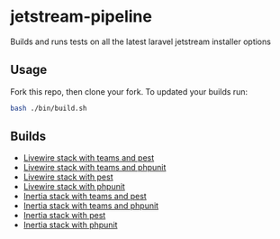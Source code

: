 # jetstream-pipeline
Builds and runs tests on all the latest laravel jetstream installer options

## Usage

Fork this repo, then clone your fork.
To updated your builds run:

```bash
bash ./bin/build.sh
```

## Builds

- [Livewire stack with teams and pest](https://github.com/inmanturbo/jetstream-pipeline/tree/livewire-teams-pest)
- [Livewire stack with teams and phpunit](https://github.com/inmanturbo/jetstream-pipeline/tree/livewire-teams-phpunit)
- [Livewire stack with pest](https://github.com/inmanturbo/jetstream-pipeline/tree/livewire-pest)
- [Livewire stack with phpunit](https://github.com/inmanturbo/jetstream-pipeline/tree/livewire-phpunit)
- [Inertia stack with teams and pest](https://github.com/inmanturbo/jetstream-pipeline/tree/inertia-teams-pestt)
- [Inertia stack with teams and phpunit](https://github.com/inmanturbo/jetstream-pipeline/tree/inertia-teams-phpunit)
- [Inertia stack with pest](https://github.com/inmanturbo/jetstream-pipeline/tree/inertia-pest)
- [Inertia stack with phpunit](https://github.com/inmanturbo/jetstream-pipeline/tree/inertia-phpunit)
